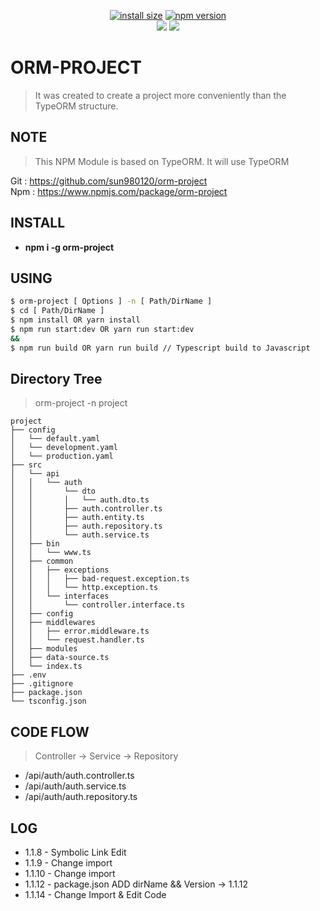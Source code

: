 <div align=center>

[![install size](https://packagephobia.com/badge?p=orm-project)](https://packagephobia.com/result?p=orm-project)
[![npm version](https://badge.fury.io/js/orm-project.svg)](https://badge.fury.io/js/orm-project)
</br>
<img src="https://img.shields.io/badge/TypeScript-3178C6?style=flat&logo=typescript&logoColor=white"/>
<img src="https://img.shields.io/badge/Ts--node-3178C6?style=flat&logo=ts-node&logoColor=white"/>

</div>

# ORM-PROJECT

> It was created to create a project more conveniently than the TypeORM structure.

## NOTE

> This NPM Module is based on TypeORM.
>It will use TypeORM

Git : https://github.com/sun980120/orm-project </br>
Npm : https://www.npmjs.com/package/orm-project 

## INSTALL

* <b> npm i -g orm-project</b><br>

## USING

```sh
$ orm-project [ Options ] -n [ Path/DirName ]
$ cd [ Path/DirName ]
$ npm install OR yarn install
$ npm run start:dev OR yarn run start:dev
&&
$ npm run build OR yarn run build // Typescript build to Javascript
```

## Directory Tree
> orm-project -n project
```
project
├── config
│   └── default.yaml
│   └── development.yaml
│   └── production.yaml
├── src
│   └── api
│   │   └── auth
│   │       └── dto
│   │       │   └── auth.dto.ts
│   │       ├── auth.controller.ts
│   │       ├── auth.entity.ts
│   │       ├── auth.repository.ts
│   │       └── auth.service.ts
│   ├── bin
│   │   └── www.ts
│   ├── common
│   │   ├── exceptions
│   │   │   ├── bad-request.exception.ts
│   │   │   └── http.exception.ts
│   │   └── interfaces
│   │       └── controller.interface.ts 
│   ├── config
│   ├── middlewares
│   │   ├── error.middleware.ts
│   │   └── request.handler.ts
│   ├── modules
│   ├── data-source.ts
│   └── index.ts
├── .env
├── .gitignore
├── package.json
└── tsconfig.json
```

## CODE FLOW
> Controller → Service → Repository

* /api/auth/auth.controller.ts
* /api/auth/auth.service.ts
* /api/auth/auth.repository.ts

## LOG

* 1.1.8 - Symbolic Link Edit
* 1.1.9 - Change import
* 1.1.10 - Change import
* 1.1.12 - package.json ADD dirName && Version -> 1.1.12
* 1.1.14 - Change Import & Edit Code